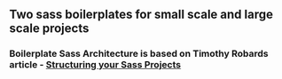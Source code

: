 ## Two sass boilerplates for small scale and large scale projects

### Boilerplate Sass Architecture is based on Timothy Robards article - [Structuring your Sass Projects](https://itnext.io/structuring-your-sass-projects-c8d41fa55ed4)

